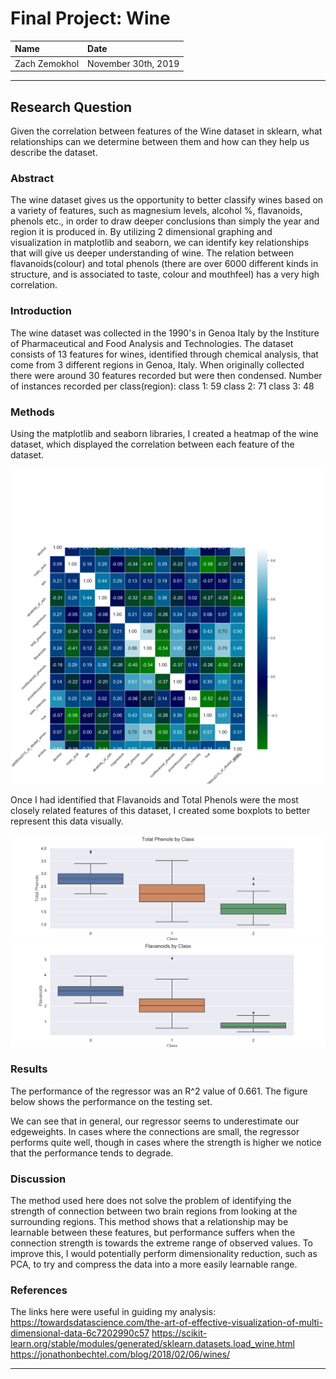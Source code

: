 # Final Project: Wine

| Name | Date |
|:-------|:---------------|
|Zach Zemokhol|November 30th, 2019|

-----

## Research Question

Given the correlation between features of the Wine dataset in sklearn, what relationships can we determine between them and how can they help us describe the dataset. 

### Abstract

The wine dataset gives us the opportunity to better classify wines based on a variety of features, such as magnesium levels, alcohol %, flavanoids, phenols etc., in order to draw deeper conclusions than simply the year and region it is produced in. 
By utilizing 2 dimensional graphing and visualization in matplotlib and seaborn, we can identify key relationships that will give us deeper understanding of wine. 
The relation between flavanoids(colour) and total phenols (there are over 6000 different kinds in structure, and is associated to taste, colour and mouthfeel) has a very high correlation.


### Introduction

The wine dataset was collected in the 1990's in Genoa Italy by the Institure of Pharmaceutical and Food Analysis and Technologies. 
The dataset consists of 13 features for wines, identified through chemical analysis, that come from 3 different regions in Genoa, Italy. 
When originally collected there were around 30 features recorded but were then condensed. 
Number of instances recorded per class(region):
class 1: 59
class 2: 71
class 3: 48

### Methods

Using the matplotlib and seaborn libraries, I created a heatmap of the wine dataset, which displayed the correlation between each feature of the dataset. 

![Heatmap](/fplots/seaborn_heatmap/wine_heatmap.png)

Once I had identified that Flavanoids and Total Phenols were the most closely related features of this dataset, I created some boxplots to better represent this data visually.

![Total Phenols](/fplots/seaborn_heatmap/wine-TotalPhenols.png)
![Flavanoids](/fplots/seaborn_heatmap/wine-boxplot-flavanoids.png)


### Results

The performance of the regressor was an R^2 value of 0.661. The figure below shows the performance on the testing set.


We can see that in general, our regressor seems to underestimate our edgeweights. In cases where the connections are small, the regressor performs quite well, though in cases where the strength is higher we notice that the
performance tends to degrade.

### Discussion

The method used here does not solve the problem of identifying the strength of connection between two brain regions from looking at the surrounding regions. This method shows that a relationship may be learnable between these features, but performance suffers when the connection strength is towards the extreme range of observed values. To improve this, I would potentially perform dimensionality reduction, such as PCA, to try and compress the data into a more easily learnable range.

### References
The links here were useful in guiding my analysis:
https://towardsdatascience.com/the-art-of-effective-visualization-of-multi-dimensional-data-6c7202990c57
https://scikit-learn.org/stable/modules/generated/sklearn.datasets.load_wine.html
https://jonathonbechtel.com/blog/2018/02/06/wines/

-------
